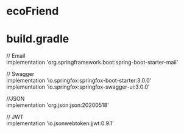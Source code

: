 # ecoFriend

# build.gradle
// Email  
implementation 'org.springframework.boot:spring-boot-starter-mail'

// Swagger    
implementation 'io.springfox:springfox-boot-starter:3.0.0'    
implementation 'io.springfox:springfox-swagger-ui:3.0.0'

//JSON    
implementation 'org.json:json:20200518'

// JWT    
implementation 'io.jsonwebtoken:jjwt:0.9.1'
